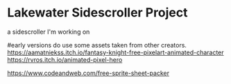 # Lakewater Sidescroller Project
 a sidescroller I'm working on


#early versions do use some assets taken from other creators. 
https://aamatniekss.itch.io/fantasy-knight-free-pixelart-animated-character
https://rvros.itch.io/animated-pixel-hero


https://www.codeandweb.com/free-sprite-sheet-packer
